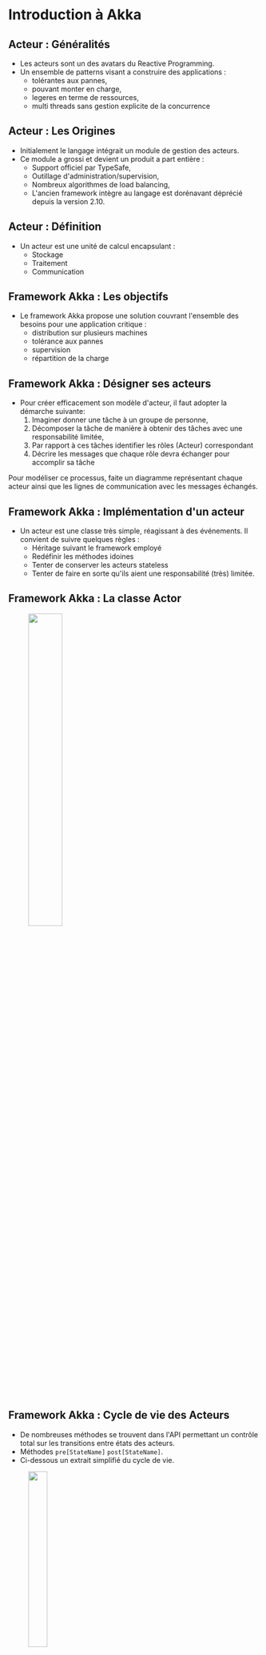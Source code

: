 # Introduction à Akka

<!-- .slide: class="page-title" -->



## Acteur : Généralités

- Les acteurs sont un des avatars du Reactive Programming.
- Un ensemble de patterns visant a construire des applications :
  - tolérantes aux pannes,
  - pouvant monter en charge,
  - legeres en terme de ressources,
  - multi threads sans gestion explicite de la concurrence



## Acteur : Les Origines

- Initialement le langage intégrait un module de gestion des acteurs.
- Ce module a grossi et devient un produit a part entière :
  - Support officiel par TypeSafe,
  - Outillage d'administration/supervision,
  - Nombreux algorithmes de load balancing,
  - L'ancien framework intègre au langage est dorénavant déprécié depuis la version 2.10.



## Acteur : Définition

- Un acteur est une unité de calcul encapsulant :
  - Stockage
  - Traitement
  - Communication



## Framework Akka : Les objectifs

- Le framework Akka propose une solution couvrant l'ensemble des besoins pour une application critique :
  - distribution sur plusieurs machines
  - tolérance aux pannes
  - supervision
  - répartition de la charge



## Framework Akka : Désigner ses acteurs

- Pour créer efficacement son modèle d'acteur, il faut adopter la démarche suivante:
  1. Imaginer donner une tâche à un groupe de personne,
  2. Décomposer la tâche de manière à obtenir des tâches avec une responsabilité limitée,
  3. Par rapport à ces tâches identifier les rôles (Acteur) correspondant
  4. Décrire les messages que chaque rôle devra échanger pour accomplir sa tâche

Pour modéliser ce processus, faite un diagramme représentant chaque acteur ainsi que les lignes de communication avec les messages échangés.



## Framework Akka : Implémentation d'un acteur

- Un acteur est une classe très simple, réagissant à des événements. Il convient de suivre quelques règles :
  - Héritage suivant le framework employé
  - Redéfinir les méthodes idoines
  - Tenter de conserver les acteurs stateless
  - Tenter de faire en sorte qu'ils aient une responsabilité (très) limitée.



## Framework Akka : La classe Actor

<figure >
   <img src="ressources/akka-actor-class.png" height="40%" width="40%"/>
</figure>



## Framework Akka : Cycle de vie des Acteurs

- De nombreuses méthodes se trouvent dans l'API permettant un contrôle total sur les transitions entre états des acteurs.
- Méthodes `pre[StateName]` `post[StateName]`.
- Ci-dessous un extrait simplifié du cycle de vie.

<figure >
   <img src="ressources/akka-lifecycle.png" height="30%" width="30%"/>
</figure>



## Framework Akka : Cycle de vie des Acteurs

- Diagramme officiel extrait des documentations Akka officielles.

<figure >
   <img src="ressources/actor_lifecycle1.png" height="60%" width="60%"/>
</figure>



## Framework Akka : Acteurs et communication

- Les acteurs communiquent de manière **asynchrone** :

  - Jamais de blocage du système,
  - Idéal en terme de montée en charge, déployer plus d'acteurs sur plus de machines induit une augmentation du throughput,
  - Plus simple à gérer pour la supervision, les timeouts sont vite assimilés à des défauts applicatifs.



## Framework Akka : Akka & composants

- Akka est un ensemble de composants parmi lesquels :

  - Une API
  - Une console de supervision
  - Un DSL

- La partie client-serveur utilise Netty, le projet JBoss de serveur TCP NIO.



## Framework Akka : Exemple

- Après cette introduction générale, regardons la mise en place d'un acteur avec Akka :

  - définition générale du projet SBT,
  - classe principale (manipulation du framework),
  - Implémentation d'un acteur,
  - Implémentation d'un message,
  - mise en place sur une machine.



## Framework Akka : Configuration SBT

- Configuration de base pour déployer le framework Akka

```scala
val scalaTest = "org.scalatest" % "scalatest_2.10" % "2.0" % "test"
val actors = "com.typesafe.akka" % "akka-actor_2.10" % "2.3.6"

lazy val root = (project in file(".")).
  settings(
    name := "SimpleActorSystem",
    version := "0.1.0",
    scalaVersion := "2.10.5",
    libraryDependencies += scalaTest,
    libraryDependencies += actors,
    resolvers += "Typesafe Reposity" at "https://repo.typesafe.com/releases"
  )
```



## Framework Akka : Un Acteur

- Un simple acteur réagissant au message *hello*.

```scala
import akka.actor.Actor

class HelloWordActor extends Actor {

  def receive = {
    case "hello" => println("hello")
    case _ => println(" Sorry !!")
  }

}
```



## Framework Akka : Mise en place de l'environnement

- Un simple acteur réagissant au message *hello*.

```scala
object Main extends App {
  val system = ActorSystem("HelloSystem")
  // defaultActor constructor
  val helloActor = system.actorOf(
    Props[HelloWordActor], name = "helloactor")
  helloActor ! "hello"
  helloActor ! " buenos dias"
}
```



## Framework Akka : Ce qu'il faut retenir

- Points essentiels mis en évidence par l'exemple :

  - Hériter du trait `Actor`,
  - Redéfinir la méthode `receive`, indiquant la réaction adaptée à chaque type de message,
  - Raccourci pour l'invocation de la méthode `send` via !



## Framework Akka : Configuration

- Utilise TypeSafe Config, le framework de TypeSafe
  - Syntaxe basée sur du JSON
  - Couple clés & valeurs hérarchisées
- Permet une configuration très fine
  - Pooling (`ExecutorService`)
  - Routage
  - Spécification du typage des messages acheminés sur les acteurs
  - Déploiement
  - Supervision



## Framework Akka : Configuration

- Pour des besoins avancés ou pour tester des cas spécifiques :
   - développement sur plusieurs nœuds,
   - diverses instances sur la même machine (développement & recette),
   - pour améliorer la robustesse de votre solution.
- Par défaut, nul besoin de configuration explicite.



## Framework Akka : Exemple

- Simple configuration

```scala
akka{
  loggers=["akka.event.slf4j.Slf4jLogger"]
  loglevel="DEBUG"
  actor{
    provider="akka.cluster.ClusterActorRefProvider"
    default dispatcher{
      throughput=10
    }
  }
  remote{
    netty.tcp.port=4711
  }
}
```



## Framework Akka : Monitoring & supervision

- La console Akka permet de superviser son application et de monitorer le fonctionnement de celle-ci en :
  - Échantillonnant les réactions de l'application dans le cas d'envoi de messages,
  - Stockant les résultats de cet échantillonnage dans une base de données, en offrant une restitution visuelle



## Framework Akka : Monitoring & supervision

- L'échantillonnage fait par la console est réalisé grâce à une instrumentation du bytecode des actors
- Par conséquence, Il faudra activer et configurer explicitement les acteurs concernés par ces mesures et la fréquence de celle-ci.

```scala
atmos{
  trace{
      enabled=true
      event-handlers=["akka.atmos.trace.store.mongo.MongoTraceEventListener"]
      mongo{
        db-name="atmos monitoring"
        db-connection-uri="mongodb://localhost"
      }
  }
}
```



## TP9 : Akka & Actors

<!-- .slide: class="page-tp9" -->
